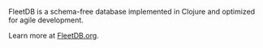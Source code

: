 FleetDB is a schema-free database implemented in Clojure and optimized for agile development.

Learn more at [FleetDB.org](http://fleetdb.org).

